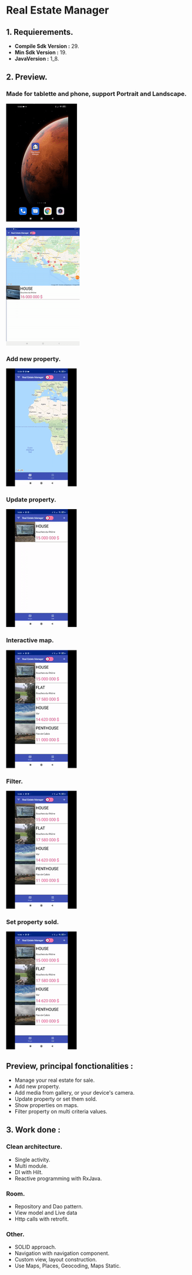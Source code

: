 # Real Estate Manager

 ## 1. Requierements.

+ **Compile Sdk Version :** 29.
+ **Min Sdk Version :** 19.
+ **JavaVersion :** 1_8.

## 2. Preview.
  
### Made for tablette and phone, support Portrait and Landscape.
![phonePortraitLandscape](gif_preview/phone_portrait_landscape.gif)

![tabletPortraitLandscape](gif_preview/tablet_portrait_landscape.gif)

### Add new property.

![AddNewProperty](gif_preview/add_new_property.gif)

### Update property.

![updateProperty](gif_preview/update_property.gif)

### Interactive map.

![InteractiveMap](gif_preview/interactive_map.gif)

### Filter.

![filter](gif_preview/filter.gif)

### Set property sold.

![setSold](gif_preview/set_sold.gif)


 ## Preview, principal fonctionalities :
  + Manage your real estate for sale.
  + Add new property.
  + Add media from gallery, or your device's camera.
  + Update property or set them sold.
  + Show properties on maps.
  + Filter property on multi criteria values.
  

## 3. Work done :

### Clean architecture.
+ Single activity.
+ Multi module.
+ DI with Hilt.
+ Reactive programming with RxJava.

### Room.
+ Repository and Dao pattern.
+ View model and Live data
+ Http calls with retrofit.

### Other.
+ SOLID approach.
+ Navigation with navigation component.
+ Custom view, layout construction.
+ Use Maps, Places, Geocoding, Maps Static.
